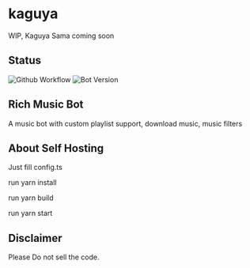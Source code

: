# kaguya
WIP, Kaguya Sama coming soon

## Status
![Github Workflow](https://img.shields.io/github/workflow/status/KagChi/kaguya/Node.js%20CI)
![Bot Version](https://img.shields.io/github/package-json/v/KagChi/Kaguya)
## Rich Music Bot
A music bot with custom playlist support, download music, music filters

## About Self Hosting

Just fill config.ts

run yarn install

run yarn build

run yarn start


## Disclaimer
Please Do not sell the code.

